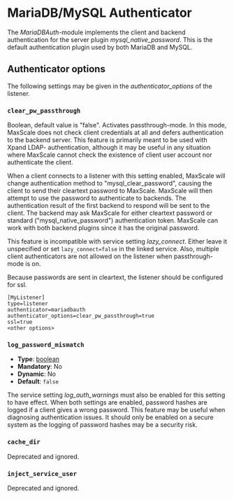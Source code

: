 # MariaDB/MySQL Authenticator

The *MariaDBAuth*-module implements the client and backend authentication for the
server plugin *mysql_native_password*. This is the default authentication
plugin used by both MariaDB and MySQL.

## Authenticator options

The following settings may be given in the *authenticator_options* of the
listener.

### `clear_pw_passthrough`

Boolean, default value is "false". Activates passthrough-mode. In this mode,
MaxScale does not check client credentials at all and defers authentication to
the backend server. This feature is primarily meant to be used with Xpand LDAP-
authentication, although it may be useful in any situation where MaxScale
cannot check the existence of client user account nor authenticate the client.

When a client connects to a listener with this setting enabled, MaxScale will
change authentication method to "mysql_clear_password", causing the client to
send their cleartext password to MaxScale. MaxScale will then attempt to use
the password to authenticate to backends. The authentication result of the
first backend to respond will be sent to the client. The backend may ask
MaxScale for either cleartext password or standard ("mysql_native_password")
authentication token. MaxScale can work with both backend plugins since it has
the original password.

This feature is incompatible with service setting *lazy_connect*. Either leave
it unspecified or set `lazy_connect=false` in the linked service. Also,
multiple client authenticators are not allowed on the listener when
passthrough-mode is on.

Because passwords are sent in cleartext, the listener should be configured for
ssl.
```
[MyListener]
type=listener
authenticator=mariadbauth
authenticator_options=clear_pw_passthrough=true
ssl=true
<other options>
```

### `log_password_mismatch`

- **Type**: [boolean](../Getting-Started/Configuration-Guide.md#booleans)
- **Mandatory**: No
- **Dynamic**: No
- **Default**: `false`

The service setting *log_auth_warnings* must
also be enabled for this setting to have effect. When both settings are enabled,
password hashes are logged if a client gives a wrong password. This feature may
be useful when diagnosing authentication issues. It should only be enabled on a
secure system as the logging of password hashes may be a security risk.

### `cache_dir`

Deprecated and ignored.

### `inject_service_user`

Deprecated and ignored.
